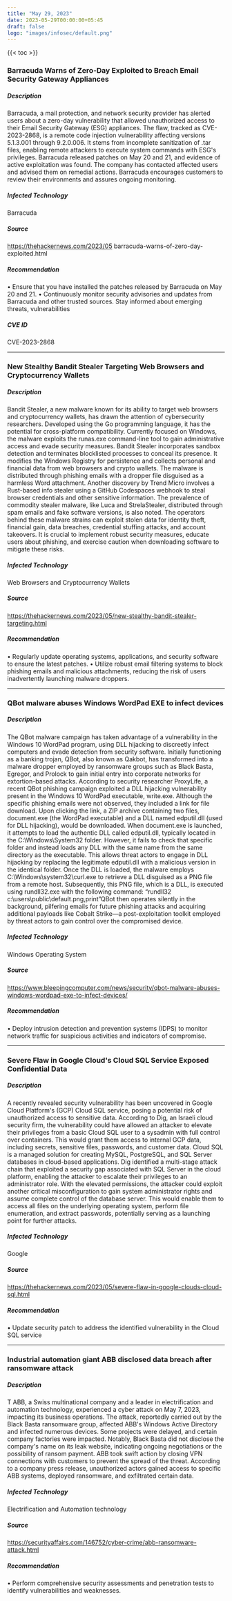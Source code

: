 ```yaml
---
title: "May 29, 2023"
date: 2023-05-29T00:00:00+05:45
draft: false
logo: "images/infosec/default.png"
---
```


{{< toc >}}

### Barracuda Warns of Zero-Day Exploited to Breach Email Security Gateway Appliances

##### Description
Barracuda, a mail protection, and network security provider has alerted users about a zero-day vulnerability that allowed unauthorized access to their Email Security Gateway (ESG) appliances. The flaw, tracked as CVE-2023-2868, is a remote code injection vulnerability affecting versions 5.1.3.001 through 9.2.0.006. It stems from incomplete sanitization of .tar files, enabling remote attackers to execute system commands with ESG's privileges. Barracuda released patches on May 20 and 21, and evidence of active exploitation was found. The company has contacted affected users and advised them on remedial actions. Barracuda encourages customers to review their environments and assures ongoing monitoring.

##### Infected Technology
Barracuda

##### Source
https://thehackernews.com/2023/05 barracuda-warns-of-zero-day-exploited.html

##### Recommendation
• Ensure that you have installed the patches released by Barracuda on May 20 and 21.
• Continuously monitor security advisories and updates from Barracuda and other trusted sources. Stay informed about emerging threats, vulnerabilities


##### CVE ID
CVE-2023-2868

----------------

### New Stealthy Bandit Stealer Targeting Web Browsers and Cryptocurrency Wallets

##### Description
Bandit Stealer, a new malware known for its ability to target web browsers and cryptocurrency wallets, has drawn the attention of cybersecurity researchers. Developed using the Go programming language, it has the potential for cross-platform compatibility. Currently focused on Windows, the malware exploits the runas.exe command-line tool to gain administrative access and evade security measures. Bandit Stealer incorporates sandbox detection and terminates blocklisted processes to conceal its presence. It modifies the Windows Registry for persistence and collects personal and financial data from web browsers and crypto wallets. The malware is distributed through phishing emails with a dropper file disguised as a harmless Word attachment. Another discovery by Trend Micro involves a Rust-based info stealer using a GitHub Codespaces webhook to steal browser credentials and other sensitive information. The prevalence of commodity stealer malware, like Luca and StrelaStealer, distributed through spam emails and fake software versions, is also noted. The operators behind these malware strains can exploit stolen data for identity theft, financial gain, data breaches, credential stuffing attacks, and account takeovers. It is crucial to implement robust security measures, educate users about phishing, and exercise caution when downloading software to mitigate these risks.

##### Infected Technology
Web Browsers and Cryptocurrency Wallets

##### Source
https://thehackernews.com/2023/05/new-stealthy-bandit-stealer-targeting.html

##### Recommendation
• Regularly update operating systems, applications, and security software to ensure the latest patches.
• Utilize robust email filtering systems to block phishing emails and malicious attachments, reducing the risk of users inadvertently launching malware droppers.

----------------

### QBot malware abuses Windows WordPad EXE to infect devices

##### Description
The QBot malware campaign has taken advantage of a vulnerability in the Windows 10 WordPad program, using DLL hijacking to discreetly infect computers and evade detection from security software. Initially functioning as a banking trojan, QBot, also known as Qakbot, has transformed into a malware dropper employed by ransomware groups such as Black Basta, Egregor, and Prolock to gain initial entry into corporate networks for extortion-based attacks. According to security researcher ProxyLife, a recent QBot phishing campaign exploited a DLL hijacking vulnerability present in the Windows 10 WordPad executable, write.exe. Although the specific phishing emails were not observed, they included a link for file download. Upon clicking the link, a ZIP archive containing two files, document.exe (the WordPad executable) and a DLL named edputil.dll (used for DLL hijacking), would be downloaded. When document.exe is launched, it attempts to load the authentic DLL called edputil.dll, typically located in the C:\Windows\System32 folder.
However, it fails to check that specific folder and instead loads any DLL with the same name from the same directory as the executable. This allows threat actors to engage in DLL hijacking by replacing the legitimate edputil.dll with a malicious version in the identical folder. Once the DLL is loaded, the malware employs C:\Windows\system32\curl.exe to retrieve a DLL disguised as a PNG file from a remote host. Subsequently, this PNG file, which is a DLL, is executed using rundll32.exe with the following command:
“rundll32 c:\users\public\default.png,print”QBot then operates silently in the background, pilfering emails for future phishing attacks and acquiring additional payloads like Cobalt Strike—a post-exploitation toolkit employed by threat actors to gain control over the compromised device.


##### Infected Technology
Windows Operating System

##### Source
https://www.bleepingcomputer.com/news/security/qbot-malware-abuses-windows-wordpad-exe-to-infect-devices/

##### Recommendation
• Deploy intrusion detection and prevention systems (IDPS) to monitor network traffic for suspicious activities and indicators of compromise.

----------------

### Severe Flaw in Google Cloud's Cloud SQL Service Exposed Confidential Data

##### Description
A recently revealed security vulnerability has been uncovered in Google Cloud Platform's (GCP) Cloud SQL service, posing a potential risk of unauthorized access to sensitive data.
According to Dig, an Israeli cloud security firm, the vulnerability could have allowed an attacker to elevate their privileges from a basic Cloud SQL user to a sysadmin with full control over containers. This would grant them access to internal GCP data, including secrets, sensitive files, passwords, and customer data.
Cloud SQL is a managed solution for creating MySQL, PostgreSQL, and SQL Server databases in cloud-based applications. Dig identified a multi-stage attack chain that exploited a security gap associated with SQL Server in the cloud platform, enabling the attacker to escalate their privileges to an administrator role.
With the elevated permissions, the attacker could exploit another critical misconfiguration to gain system administrator rights and assume complete control of the database server. This would enable them to access all files on the underlying operating system, perform file enumeration, and extract passwords, potentially serving as a launching point for further attacks.

##### Infected Technology
Google

##### Source
https://thehackernews.com/2023/05/severe-flaw-in-google-clouds-cloud-sql.html

##### Recommendation
• Update security patch to address the identified vulnerability in the Cloud SQL service


----------------

### Industrial automation giant ABB disclosed data breach after ransomware attack

##### Description
T ABB, a Swiss multinational company and a leader in electrification and automation technology, experienced a cyber attack on May 7, 2023, impacting its business operations. The attack, reportedly carried out by the Black Basta ransomware group, affected ABB's Windows Active Directory and infected numerous devices. Some projects were delayed, and certain company factories were impacted. Notably, Black Basta did not disclose the company's name on its leak website, indicating ongoing negotiations or the possibility of ransom payment. ABB took swift action by closing VPN connections with customers to prevent the spread of the threat. According to a company press release, unauthorized actors gained access to specific ABB systems, deployed ransomware, and exfiltrated certain data.

##### Infected Technology
Electrification and Automation technology

##### Source
https://securityaffairs.com/146752/cyber-crime/abb-ransomware-attack.html

##### Recommendation
• Perform comprehensive security assessments and penetration tests to identify vulnerabilities and weaknesses.
